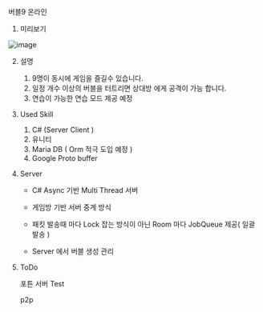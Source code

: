 버블9 온라인

1. 미리보기

![image](https://user-images.githubusercontent.com/10812487/158816476-327d5501-0ccd-469b-af9d-e35f5551b044.png)

2. 설명

    1) 9명이 동시에 게임을 즐길수 있습니다.
    2) 일정 개수 이상의 버블을 터트리면 상대방 에게 공격이 가능 합니다.
    3) 연습이 가능한 연습 모드 제공 예정

3. Used Skill

    1) C# (Server Client )
    2) 유니티  
    3) Maria DB  ( Orm 적극 도입 예정 )
    4) Google Proto buffer

4. Server 

    - C# Async 기반 Multi Thread 서버

    - 게임방 기반 서버 중계 방식

    - 패킷 발송때 마다 Lock 잡는 방식이 아닌 Room 마다 JobQueue 제공( 일괄 발송 )

    - Server 에서 버블 생성 관리


5. ToDo 
   
    포튼 서버 Test
    
    p2p 

  

 
